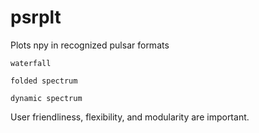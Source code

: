 # psrplt
Plots npy in recognized pulsar formats

    waterfall
    
    folded spectrum
    
    dynamic spectrum
    
User friendliness, flexibility, and modularity are important.
